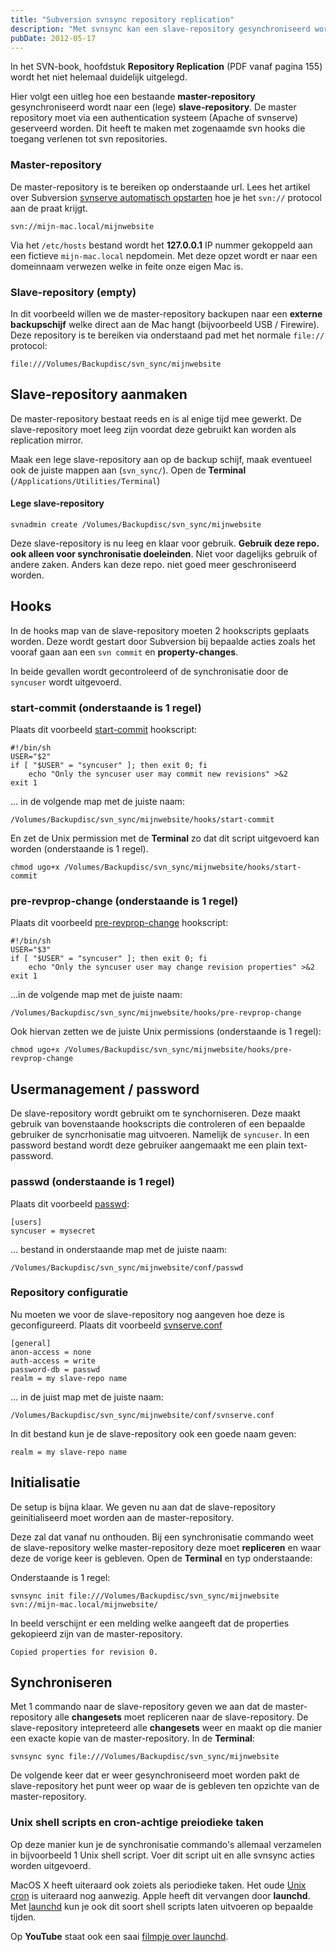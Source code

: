 ```yaml
---
title: "Subversion svnsync repository replication"
description: "Met svnsync kan een slave-repository gesynchroniseerd worden met een master-repository. Een handige manier om een Subversion repository incrementeel te backupen. Dit kan naar een (externe) backup schijf of een andere computer over het netwerk."
pubDate: 2012-05-17
---
```


In het SVN-book, hoofdstuk **Repository Replication** (PDF vanaf pagina 155) wordt het niet helemaal duidelijk uitgelegd.

Hier volgt een uitleg hoe een bestaande **master-repository** gesynchroniseerd wordt naar een (lege) **slave-repository**. De master repository moet via een authentication systeem (Apache of svnserve) geserveerd worden. Dit heeft te maken met zogenaamde svn hooks die toegang verlenen tot svn repositories.

### Master-repository

De master-repository is te bereiken op onderstaande url. Lees het artikel over Subversion [svnserve automatisch opstarten](http://www.atlantisdesign.nl/artikel/subversion-svnserve-automatisch-opstarten) hoe je het `svn://` protocol aan de praat krijgt.

    svn://mijn-mac.local/mijnwebsite

Via het `/etc/hosts` bestand wordt het **127.0.0.1** IP nummer gekoppeld aan een fictieve `mijn-mac.local` nepdomein. Met deze opzet wordt er naar een domeinnaam verwezen welke in feite onze eigen Mac is.

### Slave-repository (empty)

In dit voorbeeld willen we de master-repository backupen naar een **externe backupschijf** welke direct aan de Mac hangt (bijvoorbeeld USB / Firewire). Deze repository is te bereiken via onderstaand pad met het normale `file://` protocol:

    file:///Volumes/Backupdisc/svn_sync/mijnwebsite

## Slave-repository aanmaken

De master-repository bestaat reeds en is al enige tijd mee gewerkt. De slave-repository moet leeg zijn voordat deze gebruikt kan worden als replication mirror.

Maak een lege slave-repository aan op de backup schijf, maak eventueel ook de juiste mappen aan (`svn_sync/`). Open de **Terminal** (`/Applications/Utilities/Terminal`)

#### Lege slave-repository

    svnadmin create /Volumes/Backupdisc/svn_sync/mijnwebsite

Deze slave-repository is nu leeg en klaar voor gebruik. **Gebruik deze repo. ook alleen voor synchronisatie doeleinden**. Niet voor dagelijks gebruik of andere zaken. Anders kan deze repo. niet goed meer geschroniseerd worden.

## Hooks

In de hooks map van de slave-repository moeten 2 hookscripts geplaats worden. Deze wordt gestart door Subversion bij bepaalde acties zoals het vooraf gaan aan een `svn commit` en **property-changes**.

In beide gevallen wordt gecontroleerd of de synchronisatie door de `syncuser` wordt uitgevoerd.

### start-commit (onderstaande is 1 regel)

Plaats dit voorbeeld [start-commit](http://www.atlantisdesign.nl/public/svnsync_start-commit_hook.txt) hookscript:

    #!/bin/sh
    USER="$2"
    if [ "$USER" = "syncuser" ]; then exit 0; fi
    	echo "Only the syncuser user may commit new revisions" >&2
    exit 1

&hellip; in de volgende map met de juiste naam:

    /Volumes/Backupdisc/svn_sync/mijnwebsite/hooks/start-commit

En zet de Unix permission met de **Terminal** zo dat dit script uitgevoerd kan worden (onderstaande is 1 regel).

    chmod ugo+x /Volumes/Backupdisc/svn_sync/mijnwebsite/hooks/start-commit

### pre-revprop-change (onderstaande is 1 regel)

Plaats dit voorbeeld [pre-revprop-change](http://www.atlantisdesign.nl/public/svnsync_pre-revprop-change_hook.txt) hookscript:

    #!/bin/sh
    USER="$3"
    if [ "$USER" = "syncuser" ]; then exit 0; fi
    	echo "Only the syncuser user may change revision properties" >&2
    exit 1

&hellip;in de volgende map met de juiste naam:

    /Volumes/Backupdisc/svn_sync/mijnwebsite/hooks/pre-revprop-change

Ook hiervan zetten we de juiste Unix permissions (onderstaande is 1 regel):

    chmod ugo+x /Volumes/Backupdisc/svn_sync/mijnwebsite/hooks/pre-revprop-change

## Usermanagement / password

De slave-repository wordt gebruikt om te synchorniseren. Deze maakt gebruik van bovenstaande hookscripts die controleren of een bepaalde gebruiker de syncrhonisatie mag uitvoeren. Namelijk de `syncuser`. In een password bestand wordt deze gebruiker aangemaakt me een plain text-password.

### passwd (onderstaande is 1 regel)

Plaats dit voorbeeld [passwd](http://www.atlantisdesign.nl/public/svnsync_passwd.txt):

    [users]
    syncuser = mysecret

&hellip; bestand in onderstaande map met de juiste naam:

    /Volumes/Backupdisc/svn_sync/mijnwebsite/conf/passwd

### Repository configuratie

Nu moeten we voor de slave-repository nog aangeven hoe deze is geconfigureerd. Plaats dit voorbeeld [svnserve.conf](http://www.atlantisdesign.nl/public/svnsync_svnserve_conf.txt)

    [general]
    anon-access = none
    auth-access = write
    password-db = passwd
    realm = my slave-repo name

&hellip; in de juist map met de juiste naam:

    /Volumes/Backupdisc/svn_sync/mijnwebsite/conf/svnserve.conf

In dit bestand kun je de slave-repository ook een goede naam geven:

    realm = my slave-repo name

## Initialisatie

De setup is bijna klaar. We geven nu aan dat de slave-repository geinitialiseerd moet worden aan de master-repository.

Deze zal dat vanaf nu onthouden. Bij een synchronisatie commando weet de slave-repository welke master-repository deze moet **repliceren** en waar deze de vorige keer is gebleven. Open de **Terminal** en typ onderstaande:

Onderstaande is 1 regel:

    svnsync init file:///Volumes/Backupdisc/svn_sync/mijnwebsite svn://mijn-mac.local/mijnwebsite/

In beeld verschijnt er een melding welke aangeeft dat de properties gekopieerd zijn van de master-repository.

`Copied properties for revision 0.`

## Synchroniseren

Met 1 commando naar de slave-repository geven we aan dat de master-repository alle **changesets** moet repliceren naar de slave-repository. De slave-repository intepreteerd alle **changesets** weer en maakt op die manier een exacte kopie van de master-repository. In de **Terminal**:

    svnsync sync file:///Volumes/Backupdisc/svn_sync/mijnwebsite

De volgende keer dat er weer gesynchroniseerd moet worden pakt de slave-repository het punt weer op waar de is gebleven ten opzichte van de master-repository.

### Unix shell scripts en cron-achtige preiodieke taken

Op deze manier kun je de synchronisatie commando's allemaal verzamelen in bijvoorbeeld 1 Unix shell script. Voer dit script uit en alle svnsync acties worden uitgevoerd.

MacOS X heeft uiteraard ook zoiets als periodieke taken. Het oude [Unix cron](http://en.wikipedia.org/wiki/Cron) is uiteraard nog aanwezig. Apple heeft dit vervangen door **launchd**. Met [launchd](http://developer.apple.com/macosx/launchd.html) kun je ook dit soort shell scripts laten uitvoeren op bepaalde tijden.

Op **YouTube** staat ook een saai [filmpje over launchd](http://www.youtube.com/watch?v=mLwn_TbBntI).
